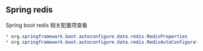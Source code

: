 ## Spring redis

Spring boot redis 相关配置项查看

```java
* org.springframework.boot.autoconfigure.data.redis.RedisProperties
* org.springframework.boot.autoconfigure.data.redis.RedisAutoConfiguration    
```

